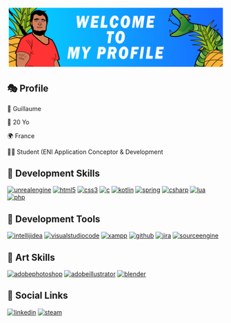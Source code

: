 ![Banner](https://github.com/GuiTrn/GuiTrn/raw/main/githubbanner.png)
## 🎭 Profile
🚀  Guillaume

🐸 20 Yo

🌍 France

👩‍💻 Student (ENI Application Conceptor & Development 


## 🎯 Development Skills
  [<img src='https://cdn.jsdelivr.net/npm/simple-icons@3.0.1/icons/unrealengine.svg' alt='unrealengine' height='40'>](https://www.unrealengine.com/fr)
  [<img src='https://cdn.jsdelivr.net/npm/simple-icons@3.0.1/icons/html5.svg' alt='html5' height='40'>](https://fr.wikipedia.org/wiki/Hypertext_Markup_Language)
  [<img src='https://cdn.jsdelivr.net/npm/simple-icons@3.0.1/icons/css3.svg' alt='css3' height='40'>](https://fr.wikipedia.org/wiki/Feuilles_de_style_en_cascade)
  [<img src='https://cdn.jsdelivr.net/npm/simple-icons@3.0.1/icons/c.svg' alt='c' height='40'>](https://fr.wikipedia.org/wiki/C%2B%2B)
  [<img src='https://cdn.jsdelivr.net/npm/simple-icons@3.0.1/icons/kotlin.svg' alt='kotlin' height='40'>](https://kotlinlang.org/)
  [<img src='https://cdn.jsdelivr.net/npm/simple-icons@3.0.1/icons/spring.svg' alt='spring' height='40'>](https://spring.io/)
  [<img src='https://cdn.jsdelivr.net/npm/simple-icons@3.0.1/icons/csharp.svg' alt='csharp' height='40'>](https://fr.wikipedia.org/wiki/C_Sharp#:~:text=C%23%20est%20un%20langage%20de,ou%20des%20biblioth%C3%A8ques%20de%20classes.)
  [<img src='https://cdn.jsdelivr.net/npm/simple-icons@3.0.1/icons/lua.svg' alt='lua' height='40'>](https://www.lua.org/)
  [<img src='https://cdn.jsdelivr.net/npm/simple-icons@3.0.1/icons/php.svg' alt='php' height='40'>](https://www.php.net/manual/fr/intro-whatis.php)
## 🍯 Development Tools
[<img src='https://cdn.jsdelivr.net/npm/simple-icons@3.0.1/icons/intellijidea.svg' alt='intellijidea' height='40'>](https://www.jetbrains.com/fr-fr/idea/)
[<img src='https://cdn.jsdelivr.net/npm/simple-icons@3.0.1/icons/visualstudiocode.svg' alt='visualstudiocode' height='40'>](https://code.visualstudio.com/)
[<img src='https://cdn.jsdelivr.net/npm/simple-icons@3.0.1/icons/xampp.svg' alt='xampp' height='40'>](https://www.apachefriends.org/fr/index.html)
[<img src='https://cdn.jsdelivr.net/npm/simple-icons@3.0.1/icons/github.svg' alt='github' height='40'>](https://github.com/)
[<img src='https://cdn.jsdelivr.net/npm/simple-icons@3.0.1/icons/jira.svg' alt='jira' height='40'>](https://www.atlassian.com/fr/software/jira)
[<img src='https://cdn.jsdelivr.net/npm/simple-icons@3.0.1/icons/sourceengine.svg' alt='sourceengine' height='40'>](https://developer.valvesoftware.com/wiki/Source)  
## 🍭 Art Skills
  [<img src='https://cdn.jsdelivr.net/npm/simple-icons@3.0.1/icons/adobephotoshop.svg' alt='adobephotoshop' height='40'>](https://www.adobe.com/fr/products/photoshop.html)
  [<img src='https://cdn.jsdelivr.net/npm/simple-icons@3.0.1/icons/adobeillustrator.svg' alt='adobeillustrator' height='40'>](https://www.adobe.com/fr/products/illustrator.html)
  [<img src='https://cdn.jsdelivr.net/npm/simple-icons@3.0.1/icons/blender.svg' alt='blender' height='40'>](https://www.blender.org/)

## 📝 Social Links
[<img src='https://cdn.jsdelivr.net/npm/simple-icons@3.0.1/icons/linkedin.svg' alt='linkedin' height='40'>](https://www.linkedin.com/in/guillaume-tournan-a20091269/)
[<img src='https://cdn.jsdelivr.net/npm/simple-icons@3.0.1/icons/steam.svg' alt='steam' height='40'>](https://steamcommunity.com/id/guillaume79fr/)

